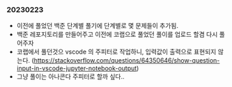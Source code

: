 ### 20230223
- 이전에 풀었던 백준 단계별 풀기에 단계별로 몇 문제들이 추가됨.
- 백준 레포지토리를 만들어주고 이전에 코랩으로 풀었던 풀이를 업로드 할겸 다시 풀어주자
- 코랩에서 풀던것으 vscode 의 주피터로 작업하니, 입력값이 출력으로 표현되지 않는다. (https://stackoverflow.com/questions/64350646/show-question-input-in-vscode-jupyter-notebook-output)
- 그냥 풀이는 아나콘다 주피터로 할까 싶다..